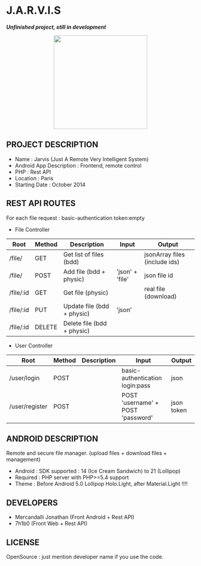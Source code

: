 J.A.R.V.I.S
=====================

**_Unfinished project, still in development_**

<p align="center">
<img src="https://raw.github.com/Mercandj/Jarvis/master/screenshot/1.png" width="250" />
</p>

## PROJECT DESCRIPTION

* Name : Jarvis (Just A Remote Very Intelligent System)
* Android App Description : Frontend, remote control
* PHP : Rest API
* Location : Paris
* Starting Date : October 2014


## REST API ROUTES

For each file request : basic-authentication token:empty

* File Controller

|Root             | Method   | Description                 | Input           | Output
|-----------------|----------|-----------------------------|-----------------|-----------------------------
| /file/          | GET 	 | Get list of files (bdd)     |                 | jsonArray files (include ids)
| /file/          | POST     | Add file (bdd + physic)     | 'json' + 'file' | json file id
| /file/:id       | GET      | Get file (physic)           |                 | real file (download)
| /file/:id       | PUT      | Update file (bdd + physic)  | 'json'          | 
| /file/:id       | DELETE   | Delete file (bdd + physic)  |                 |

* User Controller

|Root             | Method   | Description   | Input                           	| Output
|-----------------|----------|---------------|----------------------------------|-----------
| /user/login     | POST     |               | basic-authentication login:pass 	| json
| /user/register  | POST 	 |               | POST 'username' + POST 'password'| json token


## ANDROID DESCRIPTION

Remote and secure file manager. (upload files + download files + management)

* Android : SDK supported : 14 (Ice Cream Sandwich) to 21 (Lollipop)
* Required : PHP server with PHP>=5.4 support
* Theme : Before Android 5.0 Lollipop Holo.Light, after Material.Light !!!!


## DEVELOPERS

* Mercandalli Jonathan (Front Android + Rest API)
* 7h1b0 (Front Web + Rest API)


## LICENSE

OpenSource : just mention developer name if you use the code.